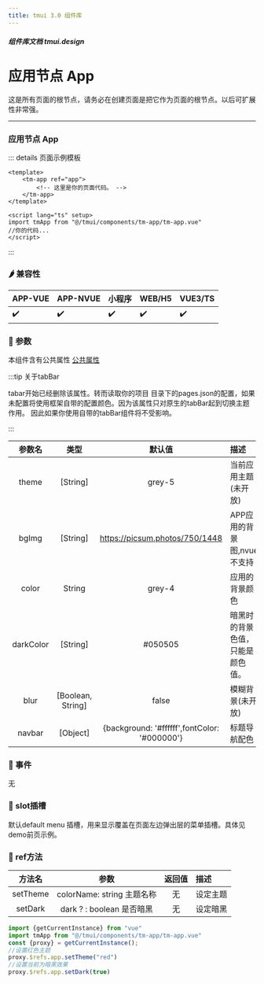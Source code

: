 ```yaml
---
title: tmui 3.0 组件库
---
```


<dirtoc></dirtoc>

##### 组件库文档 tmui.design

# 应用节点 App
这是所有页面的根节点，请务必在创建页面是把它作为页面的根节点。以后可扩展性非常强。

---
### 应用节点 App

::: details 页面示例模板

```vue
<template>
    <tm-app ref="app">
        <!-- 这里是你的页面代码。 -->
    </tm-app>
</template>

<script lang="ts" setup>
import tmApp from "@/tmui/components/tm-app/tm-app.vue"
//你的代码...
</script>

```

:::


### :hot_pepper: 兼容性

| APP-VUE | APP-NVUE | 小程序 | WEB/H5 | VUE3/TS |
| --- | --- | --- | --- | --- |
| :heavy_check_mark: | :heavy_check_mark: | :heavy_check_mark: | :heavy_check_mark: | :heavy_check_mark: |

### :seedling: 参数
本组件含有公共属性 [公共属性](/doc/spec/组件公共样式.md)

:::tip 关于tabBar

tabar<Badge type="danger" text="v3.0.75+" vertical="middle" />开始已经删除该属性。转而读取你的项目
目录下的pages.json的配置，如果未配置将使用框架自带的配置颜色。因为该属性只对原生的tabBar起到切换主题作用。
因此如果你使用自带的tabBar组件将不受影响。

:::

| 参数名 | 类型 | 默认值 | 描述 |
| :--: | :--: | :--: | :-- |
| theme | [String] | grey-5 | 当前应用主题(未开放) |
| bgImg | [String] | https://picsum.photos/750/1448 | APP应用的背景图,nvue不支持 |
| color | String | grey-4 | 应用的背景颜色 |
| darkColor<Badge type="danger" text="v3.0.74+" vertical="middle" /> | [String] | #050505 | 暗黑时的背景色值，只能是颜色值。 |
| blur | [Boolean, String] | false | 模糊背景(未开放) |
| navbar | [Object] | {background: '#ffffff',fontColor: '#000000'} | 标题导航配色|


### :rose: 事件

无

### :corn: slot插槽

默认default
menu 插槽，用来显示覆盖在页面左边弹出层的菜单插槽。具体见demo前页示例。
### :green_salad: ref方法

| 方法名 | 参数 | 返回值 | 描述 |
| :--: | :--: | :--: | :-- |
| setTheme | colorName: string 主题名称 | 无 | 设定主题 |
| setDark | dark ? : boolean 是否暗黑 | 无 | 设定暗黑 |

```ts
import {getCurrentInstance} from "vue"
import tmApp from "@/tmui/components/tm-app/tm-app.vue"
const {proxy} = getCurrentInstance();
//设置红色主题
proxy.$refs.app.setTheme("red")
//设置当前为暗黑效果
proxy.$refs.app.setDark(true)
```